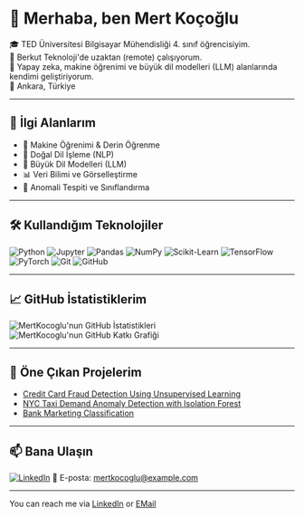 # 👋 Merhaba, ben Mert Koçoğlu

🎓 TED Üniversitesi Bilgisayar Mühendisliği 4. sınıf öğrencisiyim.  
💼 Berkut Teknoloji'de uzaktan (remote) çalışıyorum.  
🤖 Yapay zeka, makine öğrenimi ve büyük dil modelleri (LLM) alanlarında kendimi geliştiriyorum.  
📍 Ankara, Türkiye  

---

## 🚀 İlgi Alanlarım

- 🔬 Makine Öğrenimi & Derin Öğrenme
- 🧠 Doğal Dil İşleme (NLP)
- 🧮 Büyük Dil Modelleri (LLM)
- 📊 Veri Bilimi ve Görselleştirme
- 🧪 Anomali Tespiti ve Sınıflandırma

---

## 🛠️ Kullandığım Teknolojiler

![Python](https://img.shields.io/badge/-Python-3776AB?style=flat&logo=python&logoColor=white)
![Jupyter](https://img.shields.io/badge/-Jupyter-F37626?style=flat&logo=jupyter&logoColor=white)
![Pandas](https://img.shields.io/badge/-Pandas-150458?style=flat&logo=pandas&logoColor=white)
![NumPy](https://img.shields.io/badge/-NumPy-013243?style=flat&logo=numpy&logoColor=white)
![Scikit-Learn](https://img.shields.io/badge/-Scikit--Learn-F7931E?style=flat&logo=scikit-learn&logoColor=white)
![TensorFlow](https://img.shields.io/badge/-TensorFlow-FF6F00?style=flat&logo=tensorflow&logoColor=white)
![PyTorch](https://img.shields.io/badge/-PyTorch-EE4C2C?style=flat&logo=pytorch&logoColor=white)
![Git](https://img.shields.io/badge/-Git-F05032?style=flat&logo=git&logoColor=white)
![GitHub](https://img.shields.io/badge/-GitHub-181717?style=flat&logo=github&logoColor=white)

---

## 📈 GitHub İstatistiklerim

![MertKocoglu'nun GitHub İstatistikleri](https://github-readme-stats.vercel.app/api?username=MertKocoglu&show_icons=true&theme=radical)
![MertKocoglu'nun GitHub Katkı Grafiği](https://github-readme-streak-stats.herokuapp.com/?user=MertKocoglu&theme=radical)

---

## 📌 Öne Çıkan Projelerim

- [Credit Card Fraud Detection Using Unsupervised Learning](https://github.com/MertKocoglu/Credit-Card-Fraud-Detection-Using-Unsupervised-Learning)
- [NYC Taxi Demand Anomaly Detection with Isolation Forest](https://github.com/MertKocoglu/NYC-Taxi-Demand-Anomaly-Detection-with-Isolation-Forest)
- [Bank Marketing Classification](https://github.com/MertKocoglu/bank_marketing_classification)

---

## 📫 Bana Ulaşın

[![LinkedIn](https://img.shields.io/badge/-LinkedIn-0A66C2?style=flat&logo=linkedin&logoColor=white)](https://www.linkedin.com/in/mertkocogluu/)
📧 E-posta: mertkocoglu@example.com

---




You can reach me via [LinkedIn](https://www.linkedin.com/in/mertkocogluu/) or [EMail](mailto:mertkocoglu3@gmail.com)


